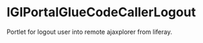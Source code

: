 IGIPortalGlueCodeCallerLogout
=============================

Portlet for logout user into remote ajaxplorer from liferay.